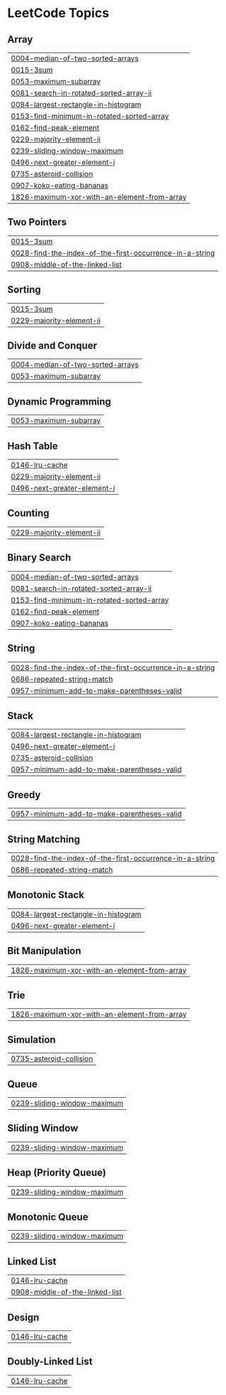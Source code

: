 
<!---LeetCode Topics Start-->
# LeetCode Topics
## Array
|  |
| ------- |
| [0004-median-of-two-sorted-arrays](https://github.com/nirmalya9/Striver-79-Sheet/tree/master/0004-median-of-two-sorted-arrays) |
| [0015-3sum](https://github.com/nirmalya9/Striver-79-Sheet/tree/master/0015-3sum) |
| [0053-maximum-subarray](https://github.com/nirmalya9/Striver-79-Sheet/tree/master/0053-maximum-subarray) |
| [0081-search-in-rotated-sorted-array-ii](https://github.com/nirmalya9/Striver-79-Sheet/tree/master/0081-search-in-rotated-sorted-array-ii) |
| [0084-largest-rectangle-in-histogram](https://github.com/nirmalya9/Striver-79-Sheet/tree/master/0084-largest-rectangle-in-histogram) |
| [0153-find-minimum-in-rotated-sorted-array](https://github.com/nirmalya9/Striver-79-Sheet/tree/master/0153-find-minimum-in-rotated-sorted-array) |
| [0162-find-peak-element](https://github.com/nirmalya9/Striver-79-Sheet/tree/master/0162-find-peak-element) |
| [0229-majority-element-ii](https://github.com/nirmalya9/Striver-79-Sheet/tree/master/0229-majority-element-ii) |
| [0239-sliding-window-maximum](https://github.com/nirmalya9/Striver-79-Sheet/tree/master/0239-sliding-window-maximum) |
| [0496-next-greater-element-i](https://github.com/nirmalya9/Striver-79-Sheet/tree/master/0496-next-greater-element-i) |
| [0735-asteroid-collision](https://github.com/nirmalya9/Striver-79-Sheet/tree/master/0735-asteroid-collision) |
| [0907-koko-eating-bananas](https://github.com/nirmalya9/Striver-79-Sheet/tree/master/0907-koko-eating-bananas) |
| [1826-maximum-xor-with-an-element-from-array](https://github.com/nirmalya9/Striver-79-Sheet/tree/master/1826-maximum-xor-with-an-element-from-array) |
## Two Pointers
|  |
| ------- |
| [0015-3sum](https://github.com/nirmalya9/Striver-79-Sheet/tree/master/0015-3sum) |
| [0028-find-the-index-of-the-first-occurrence-in-a-string](https://github.com/nirmalya9/Striver-79-Sheet/tree/master/0028-find-the-index-of-the-first-occurrence-in-a-string) |
| [0908-middle-of-the-linked-list](https://github.com/nirmalya9/Striver-79-Sheet/tree/master/0908-middle-of-the-linked-list) |
## Sorting
|  |
| ------- |
| [0015-3sum](https://github.com/nirmalya9/Striver-79-Sheet/tree/master/0015-3sum) |
| [0229-majority-element-ii](https://github.com/nirmalya9/Striver-79-Sheet/tree/master/0229-majority-element-ii) |
## Divide and Conquer
|  |
| ------- |
| [0004-median-of-two-sorted-arrays](https://github.com/nirmalya9/Striver-79-Sheet/tree/master/0004-median-of-two-sorted-arrays) |
| [0053-maximum-subarray](https://github.com/nirmalya9/Striver-79-Sheet/tree/master/0053-maximum-subarray) |
## Dynamic Programming
|  |
| ------- |
| [0053-maximum-subarray](https://github.com/nirmalya9/Striver-79-Sheet/tree/master/0053-maximum-subarray) |
## Hash Table
|  |
| ------- |
| [0146-lru-cache](https://github.com/nirmalya9/Striver-79-Sheet/tree/master/0146-lru-cache) |
| [0229-majority-element-ii](https://github.com/nirmalya9/Striver-79-Sheet/tree/master/0229-majority-element-ii) |
| [0496-next-greater-element-i](https://github.com/nirmalya9/Striver-79-Sheet/tree/master/0496-next-greater-element-i) |
## Counting
|  |
| ------- |
| [0229-majority-element-ii](https://github.com/nirmalya9/Striver-79-Sheet/tree/master/0229-majority-element-ii) |
## Binary Search
|  |
| ------- |
| [0004-median-of-two-sorted-arrays](https://github.com/nirmalya9/Striver-79-Sheet/tree/master/0004-median-of-two-sorted-arrays) |
| [0081-search-in-rotated-sorted-array-ii](https://github.com/nirmalya9/Striver-79-Sheet/tree/master/0081-search-in-rotated-sorted-array-ii) |
| [0153-find-minimum-in-rotated-sorted-array](https://github.com/nirmalya9/Striver-79-Sheet/tree/master/0153-find-minimum-in-rotated-sorted-array) |
| [0162-find-peak-element](https://github.com/nirmalya9/Striver-79-Sheet/tree/master/0162-find-peak-element) |
| [0907-koko-eating-bananas](https://github.com/nirmalya9/Striver-79-Sheet/tree/master/0907-koko-eating-bananas) |
## String
|  |
| ------- |
| [0028-find-the-index-of-the-first-occurrence-in-a-string](https://github.com/nirmalya9/Striver-79-Sheet/tree/master/0028-find-the-index-of-the-first-occurrence-in-a-string) |
| [0686-repeated-string-match](https://github.com/nirmalya9/Striver-79-Sheet/tree/master/0686-repeated-string-match) |
| [0957-minimum-add-to-make-parentheses-valid](https://github.com/nirmalya9/Striver-79-Sheet/tree/master/0957-minimum-add-to-make-parentheses-valid) |
## Stack
|  |
| ------- |
| [0084-largest-rectangle-in-histogram](https://github.com/nirmalya9/Striver-79-Sheet/tree/master/0084-largest-rectangle-in-histogram) |
| [0496-next-greater-element-i](https://github.com/nirmalya9/Striver-79-Sheet/tree/master/0496-next-greater-element-i) |
| [0735-asteroid-collision](https://github.com/nirmalya9/Striver-79-Sheet/tree/master/0735-asteroid-collision) |
| [0957-minimum-add-to-make-parentheses-valid](https://github.com/nirmalya9/Striver-79-Sheet/tree/master/0957-minimum-add-to-make-parentheses-valid) |
## Greedy
|  |
| ------- |
| [0957-minimum-add-to-make-parentheses-valid](https://github.com/nirmalya9/Striver-79-Sheet/tree/master/0957-minimum-add-to-make-parentheses-valid) |
## String Matching
|  |
| ------- |
| [0028-find-the-index-of-the-first-occurrence-in-a-string](https://github.com/nirmalya9/Striver-79-Sheet/tree/master/0028-find-the-index-of-the-first-occurrence-in-a-string) |
| [0686-repeated-string-match](https://github.com/nirmalya9/Striver-79-Sheet/tree/master/0686-repeated-string-match) |
## Monotonic Stack
|  |
| ------- |
| [0084-largest-rectangle-in-histogram](https://github.com/nirmalya9/Striver-79-Sheet/tree/master/0084-largest-rectangle-in-histogram) |
| [0496-next-greater-element-i](https://github.com/nirmalya9/Striver-79-Sheet/tree/master/0496-next-greater-element-i) |
## Bit Manipulation
|  |
| ------- |
| [1826-maximum-xor-with-an-element-from-array](https://github.com/nirmalya9/Striver-79-Sheet/tree/master/1826-maximum-xor-with-an-element-from-array) |
## Trie
|  |
| ------- |
| [1826-maximum-xor-with-an-element-from-array](https://github.com/nirmalya9/Striver-79-Sheet/tree/master/1826-maximum-xor-with-an-element-from-array) |
## Simulation
|  |
| ------- |
| [0735-asteroid-collision](https://github.com/nirmalya9/Striver-79-Sheet/tree/master/0735-asteroid-collision) |
## Queue
|  |
| ------- |
| [0239-sliding-window-maximum](https://github.com/nirmalya9/Striver-79-Sheet/tree/master/0239-sliding-window-maximum) |
## Sliding Window
|  |
| ------- |
| [0239-sliding-window-maximum](https://github.com/nirmalya9/Striver-79-Sheet/tree/master/0239-sliding-window-maximum) |
## Heap (Priority Queue)
|  |
| ------- |
| [0239-sliding-window-maximum](https://github.com/nirmalya9/Striver-79-Sheet/tree/master/0239-sliding-window-maximum) |
## Monotonic Queue
|  |
| ------- |
| [0239-sliding-window-maximum](https://github.com/nirmalya9/Striver-79-Sheet/tree/master/0239-sliding-window-maximum) |
## Linked List
|  |
| ------- |
| [0146-lru-cache](https://github.com/nirmalya9/Striver-79-Sheet/tree/master/0146-lru-cache) |
| [0908-middle-of-the-linked-list](https://github.com/nirmalya9/Striver-79-Sheet/tree/master/0908-middle-of-the-linked-list) |
## Design
|  |
| ------- |
| [0146-lru-cache](https://github.com/nirmalya9/Striver-79-Sheet/tree/master/0146-lru-cache) |
## Doubly-Linked List
|  |
| ------- |
| [0146-lru-cache](https://github.com/nirmalya9/Striver-79-Sheet/tree/master/0146-lru-cache) |
<!---LeetCode Topics End-->
